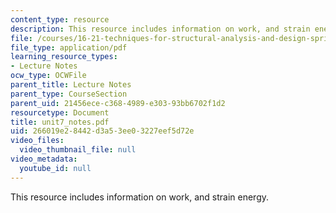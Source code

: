 ```yaml
---
content_type: resource
description: This resource includes information on work, and strain energy.
file: /courses/16-21-techniques-for-structural-analysis-and-design-spring-2005/266019e28442d3a53ee03227eef5d72e_unit7_notes.pdf
file_type: application/pdf
learning_resource_types:
- Lecture Notes
ocw_type: OCWFile
parent_title: Lecture Notes
parent_type: CourseSection
parent_uid: 21456ece-c368-4989-e303-93bb6702f1d2
resourcetype: Document
title: unit7_notes.pdf
uid: 266019e2-8442-d3a5-3ee0-3227eef5d72e
video_files:
  video_thumbnail_file: null
video_metadata:
  youtube_id: null
---
```

This resource includes information on work, and strain energy.

